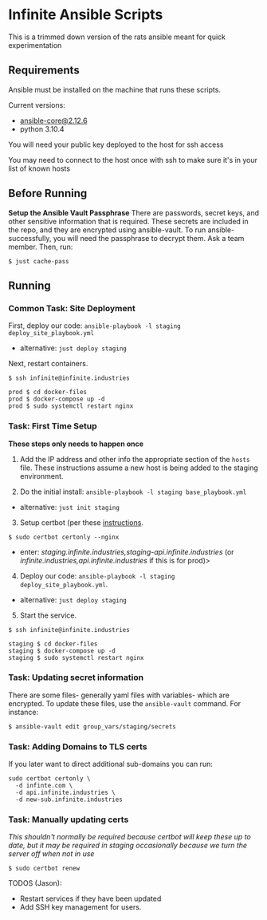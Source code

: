 # Infinite Ansible Scripts

This is a trimmed down version of the rats ansible meant for quick experimentation

## Requirements

Ansible must be installed on the machine that runs these scripts.

Current versions:
  * ansible-core@2.12.6
  * python 3.10.4
  
You will need your public key deployed to the host for ssh access

You may need to connect to the host once with ssh to make sure it's in your list of known hosts

## Before Running

**Setup the Ansible Vault Passphrase**
There are passwords, secret keys, and other sensitive information that is
required.  These secrets are included in the repo, and they are encrypted using
ansible-vault.  To run ansible-successfully, you will need the passphrase to
decrypt them.  Ask a team member. Then, run:

```console
$ just cache-pass
```

## Running

### Common Task: Site Deployment

First, deploy our code: `ansible-playbook -l staging deploy_site_playbook.yml`
* alternative: `just deploy staging`

Next, restart containers.

```
$ ssh infinite@infinite.industries

prod $ cd docker-files
prod $ docker-compose up -d
prod $ sudo systemctl restart nginx
```

### Task: First Time Setup

**These steps only needs to happen once**

1. Add the IP address and other info the appropriate section of the `hosts`
   file.  These instructions assume a new host is being added to the staging
   environment.

2. Do the initial install: `ansible-playbook -l staging base_playbook.yml`
* alternative: `just init staging`

3. Setup certbot (per these [instructions](https://certbot.eff.org/instructions?ws=nginx&os=ubuntufocal).

```
$ sudo certbot certonly --nginx
```
* enter: *staging.infinite.industries,staging-api.infinite.industries* (or *infinite.industries,api.infinite.industries* if this is for prod)>

4. Deploy our code: `ansible-playbook -l staging deploy_site_playbook.yml`.
* alternative: `just deploy staging`

5. Start the service.

```
$ ssh infinite@infinite.industries

staging $ cd docker-files
staging $ docker-compose up -d
staging $ sudo systemctl restart nginx
```

### Task: Updating secret information

There are some files- generally yaml files with variables-  which are
encrypted. To update these files, use the `ansible-vault` command.  For
instance:

```console
$ ansible-vault edit group_vars/staging/secrets
```

### Task: Adding Domains to TLS certs

If you later want to direct additional sub-domains you can run:

```
sudo certbot certonly \
  -d infinte.com \
  -d api.infinite.industries \
  -d new-sub.infinite.industries
```

### Task: Manually updating certs

*This shouldn't normally be required because certbot will keep these up to
date, but it may be required in staging occasionally because we turn the server
off when not in use*

```console
$ sudo certbot renew
```

TODOS (Jason):
* Restart services if they have been updated
* Add SSH key management for users.
